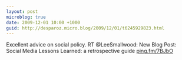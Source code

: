 ```yaml
---
layout: post
microblog: true
date: 2009-12-01 10:00 +1000
guid: http://desparoz.micro.blog/2009/12/01/t6245929823.html
---
```

Excellent advice on social policy. RT @LeeSmallwood: New Blog Post: Social Media Lessons Learned: a retrospective guide [ping.fm/7BJbO](http://ping.fm/7BJbO)
